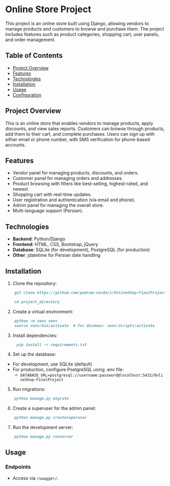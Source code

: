 # Online Store Project

This project is an online store built using Django, allowing vendors to manage products and customers to browse and
purchase them. The project includes features such as product categories, shopping cart, user panels, and order
management.

## Table of Contents

- [Project Overview](#project-overview)
- [Features](#features)
- [Technologies](#technologies)
- [Installation](#installation)
- [Usage](#usage)
- [Configuration](#configuration)

## Project Overview

This is an online store that enables vendors to manage products, apply discounts, and view sales reports. Customers can
browse through products, add them to their cart, and complete purchases. Users can sign up with either email or phone
number, with SMS verification for phone-based accounts.

## Features

- Vendor panel for managing products, discounts, and orders.
- Customer panel for managing orders and addresses.
- Product browsing with filters like best-selling, highest-rated, and newest.
- Shopping cart with real-time updates.
- User registration and authentication (via email and phone).
- Admin panel for managing the overall store.
- Multi-language support (Persian).

## Technologies

- **Backend**: Python/Django
- **Frontend**: HTML, CSS, Bootstrap, jQuery
- **Database**: SQLite (for development), PostgreSQL (for production)
- **Other**: jdatetime for Persian date handling

## Installation

1. Clone the repository:

```markdown
    git clone https://github.com/pedram-sardari/OnlineShop-FinalProject.git
```

```markdown
    cd project_directory
```


2. Create a virtual environment:

```markdown
    python -m venv venv
    source venv/bin/activate  # For Windows: venv\Scripts\activate
```

3. Install dependencies:

```markdown
     pip install -r requirements.txt
```

4. Set up the database:

- For development, use SQLite (default)
- For production, configure PostgreSQL using .env file:
    - `DATABASE_URL=postgresql://username:password@localhost:5432/OnlineShop-FinalProject`

5. Run migrations:

```markdown
    python manage.py migrate
```

6. Create a superuser for the admin panel:

```markdown
    python manage.py createsuperuser
```

7. Run the development server:

```markdown
    python manage.py runserver
```

## Usage

### Endpoints

- Access via `/swagger/`.